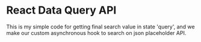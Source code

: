 # React Data Query API

This is my simple code for getting final search value in state 'query', and we make our custom asynchronous hook to search on json placeholder API.
